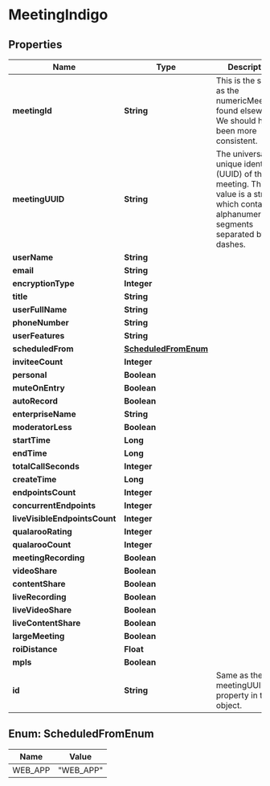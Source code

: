 
# MeetingIndigo

## Properties
Name | Type | Description | Notes
------------ | ------------- | ------------- | -------------
**meetingId** | **String** | This is the same as the numericMeetingId found elsewhere. We should have been more consistent. |  [optional]
**meetingUUID** | **String** | The universally unique identifier (UUID) of the meeting. This value is a string which contains 6 alphanumeric segments separated by dashes. |  [optional]
**userName** | **String** |  |  [optional]
**email** | **String** |  |  [optional]
**encryptionType** | **Integer** |  |  [optional]
**title** | **String** |  |  [optional]
**userFullName** | **String** |  |  [optional]
**phoneNumber** | **String** |  |  [optional]
**userFeatures** | **String** |  |  [optional]
**scheduledFrom** | [**ScheduledFromEnum**](#ScheduledFromEnum) |  |  [optional]
**inviteeCount** | **Integer** |  |  [optional]
**personal** | **Boolean** |  |  [optional]
**muteOnEntry** | **Boolean** |  |  [optional]
**autoRecord** | **Boolean** |  |  [optional]
**enterpriseName** | **String** |  |  [optional]
**moderatorLess** | **Boolean** |  |  [optional]
**startTime** | **Long** |  |  [optional]
**endTime** | **Long** |  |  [optional]
**totalCallSeconds** | **Integer** |  |  [optional]
**createTime** | **Long** |  |  [optional]
**endpointsCount** | **Integer** |  |  [optional]
**concurrentEndpoints** | **Integer** |  |  [optional]
**liveVisibleEndpointsCount** | **Integer** |  |  [optional]
**qualarooRating** | **Integer** |  |  [optional]
**qualarooCount** | **Integer** |  |  [optional]
**meetingRecording** | **Boolean** |  |  [optional]
**videoShare** | **Boolean** |  |  [optional]
**contentShare** | **Boolean** |  |  [optional]
**liveRecording** | **Boolean** |  |  [optional]
**liveVideoShare** | **Boolean** |  |  [optional]
**liveContentShare** | **Boolean** |  |  [optional]
**largeMeeting** | **Boolean** |  |  [optional]
**roiDistance** | **Float** |  |  [optional]
**mpls** | **Boolean** |  |  [optional]
**id** | **String** | Same as the meetingUUID property in this object. |  [optional]


<a name="ScheduledFromEnum"></a>
## Enum: ScheduledFromEnum
Name | Value
---- | -----
WEB_APP | &quot;WEB_APP&quot;



